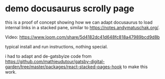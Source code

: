 # demo docusaurus scrolly page

this is a proof of concept showing how we can adapt docusaurus to load internal links in a stacked pane, similar to https://notes.andymatuschak.org/.

Video: https://www.loom.com/share/5d4182dc41d648fc818a47989bcd9d8b

typical install and run instructions, nothing special.

i had to adapt and de-gatsbyize code from https://github.com/mathieudutour/gatsby-digital-garden/tree/master/packages/react-stacked-pages-hook to make this work.
